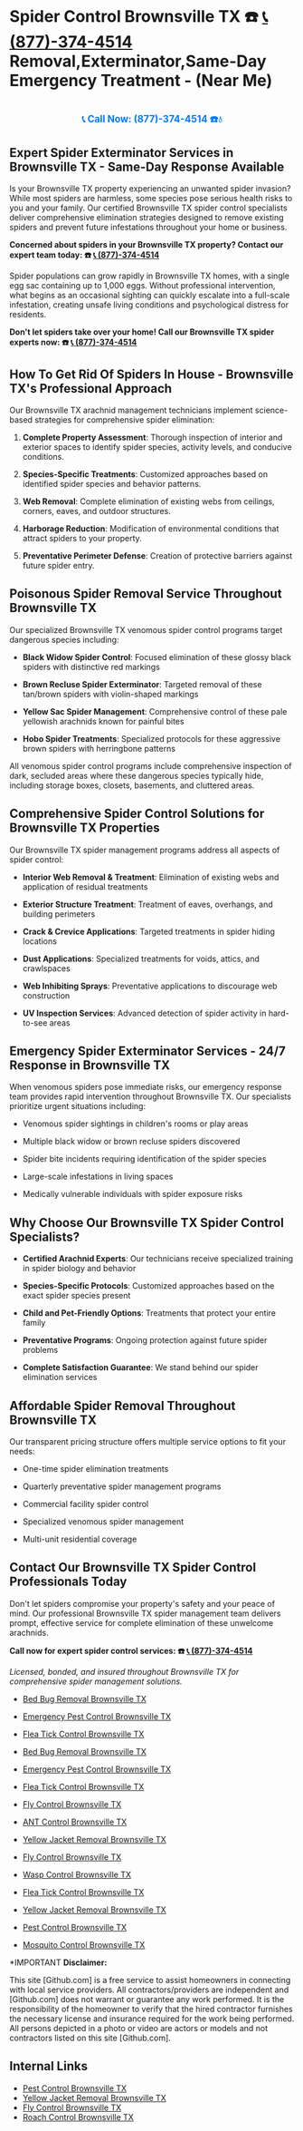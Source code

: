 # Spider Control Brownsville TX ☎️ [📞 (877)-374-4514](https://pest-control-4514.netlify.app) Removal,Exterminator,Same-Day Emergency Treatment - (Near Me)
# 

<p align="center" style="font-size: 1.2em; font-weight: bold; margin: 20px 0;">
  <a href="https://pest-control-4514.netlify.app" target="_blank" style="color: #007BFF; text-decoration: none;">📞 Call Now: (877)-374-4514 ☎️💧</a>
</p>

## Expert Spider Exterminator Services in Brownsville TX - Same-Day Response Available

Is your Brownsville TX property experiencing an unwanted spider invasion? While most spiders are harmless, some species pose serious health risks to you and your family. Our certified Brownsville TX spider control specialists deliver comprehensive elimination strategies designed to remove existing spiders and prevent future infestations throughout your home or business.

**Concerned about spiders in your Brownsville TX property? Contact our expert team today: ☎️ [📞 (877)-374-4514](https://pest-control-4514.netlify.app)**

Spider populations can grow rapidly in Brownsville TX homes, with a single egg sac containing up to 1,000 eggs. Without professional intervention, what begins as an occasional sighting can quickly escalate into a full-scale infestation, creating unsafe living conditions and psychological distress for residents.

**Don't let spiders take over your home! Call our Brownsville TX spider experts now: ☎️ [📞 (877)-374-4514](https://pest-control-4514.netlify.app)**

## How To Get Rid Of Spiders In House - Brownsville TX's Professional Approach

Our Brownsville TX arachnid management technicians implement science-based strategies for comprehensive spider elimination:

1. **Complete Property Assessment**: Thorough inspection of interior and exterior spaces to identify spider species, activity levels, and conducive conditions.

2. **Species-Specific Treatments**: Customized approaches based on identified spider species and behavior patterns.

3. **Web Removal**: Complete elimination of existing webs from ceilings, corners, eaves, and outdoor structures.

4. **Harborage Reduction**: Modification of environmental conditions that attract spiders to your property.

5. **Preventative Perimeter Defense**: Creation of protective barriers against future spider entry.

## Poisonous Spider Removal Service Throughout Brownsville TX

Our specialized Brownsville TX venomous spider control programs target dangerous species including:

- **Black Widow Spider Control**: Focused elimination of these glossy black spiders with distinctive red markings

- **Brown Recluse Spider Exterminator**: Targeted removal of these tan/brown spiders with violin-shaped markings

- **Yellow Sac Spider Management**: Comprehensive control of these pale yellowish arachnids known for painful bites

- **Hobo Spider Treatments**: Specialized protocols for these aggressive brown spiders with herringbone patterns

All venomous spider control programs include comprehensive inspection of dark, secluded areas where these dangerous species typically hide, including storage boxes, closets, basements, and cluttered areas.

## Comprehensive Spider Control Solutions for Brownsville TX Properties

Our Brownsville TX spider management programs address all aspects of spider control:

- **Interior Web Removal & Treatment**: Elimination of existing webs and application of residual treatments

- **Exterior Structure Treatment**: Treatment of eaves, overhangs, and building perimeters

- **Crack & Crevice Applications**: Targeted treatments in spider hiding locations

- **Dust Applications**: Specialized treatments for voids, attics, and crawlspaces

- **Web Inhibiting Sprays**: Preventative applications to discourage web construction

- **UV Inspection Services**: Advanced detection of spider activity in hard-to-see areas

## Emergency Spider Exterminator Services - 24/7 Response in Brownsville TX

When venomous spiders pose immediate risks, our emergency response team provides rapid intervention throughout Brownsville TX. Our specialists prioritize urgent situations including:

- Venomous spider sightings in children's rooms or play areas

- Multiple black widow or brown recluse spiders discovered

- Spider bite incidents requiring identification of the spider species

- Large-scale infestations in living spaces

- Medically vulnerable individuals with spider exposure risks

## Why Choose Our Brownsville TX Spider Control Specialists?

- **Certified Arachnid Experts**: Our technicians receive specialized training in spider biology and behavior

- **Species-Specific Protocols**: Customized approaches based on the exact spider species present

- **Child and Pet-Friendly Options**: Treatments that protect your entire family

- **Preventative Programs**: Ongoing protection against future spider problems

- **Complete Satisfaction Guarantee**: We stand behind our spider elimination services

## Affordable Spider Removal Throughout Brownsville TX

Our transparent pricing structure offers multiple service options to fit your needs:

- One-time spider elimination treatments

- Quarterly preventative spider management programs

- Commercial facility spider control

- Specialized venomous spider management

- Multi-unit residential coverage

## Contact Our Brownsville TX Spider Control Professionals Today

Don't let spiders compromise your property's safety and your peace of mind. Our professional Brownsville TX spider management team delivers prompt, effective service for complete elimination of these unwelcome arachnids.

**Call now for expert spider control services: ☎️ [📞 (877)-374-4514](https://pest-control-4514.netlify.app)**

*Licensed, bonded, and insured throughout Brownsville TX for comprehensive spider management solutions.*


- [Bed Bug Removal Brownsville TX](https://github.com/allyoucaneatsushiin/plumbing-texas/blob/main/Bed-Bug-Removal-Brownsville-TX-877-374-4514-Exterminator-Same-Day-Emergency-Treatment-Near-Me.md)
- [Emergency Pest Control Brownsville TX](https://github.com/allyoucaneatsushiin/plumbing-texas/blob/main/Emergency-Pest-Control-Brownsville-TX-877-374-4514-24-7-Fast-Response-Near-Me.md)
- [Flea Tick Control Brownsville TX](https://github.com/allyoucaneatsushiin/plumbing-texas/blob/main/Flea-Tick-Control-Brownsville-TX-877-374-4514-Removal-Exterminator-Same-Day-Emergency-Treatment-Near-Me.md)


- [Bed Bug Removal Brownsville TX](https://github.com/allyoucaneatsushiin/plumbing-texas/blob/main/Bed-Bug-Removal-Brownsville-TX-877-374-4514-Exterminator-Same-Day-Emergency-Treatment-Near-Me.md)
- [Emergency Pest Control Brownsville TX](https://github.com/allyoucaneatsushiin/plumbing-texas/blob/main/Emergency-Pest-Control-Brownsville-TX-877-374-4514-24-7-Fast-Response-Near-Me.md)
- [Flea Tick Control Brownsville TX](https://github.com/allyoucaneatsushiin/plumbing-texas/blob/main/Flea-Tick-Control-Brownsville-TX-877-374-4514-Removal-Exterminator-Same-Day-Emergency-Treatment-Near-Me.md)


- [Fly Control Brownsville TX](https://github.com/allyoucaneatsushiin/plumbing-texas/blob/main/Fly-Control-Brownsville-TX-877-374-4514-Prevention-Same-Day-Emergency-Treatment-Near-Me.md)
- [ANT Control Brownsville TX](https://github.com/allyoucaneatsushiin/plumbing-texas/blob/main/ANT-Control-Brownsville-TX-877-374-4514-Prevention-Extermination-Same-Day-Emergency-Treatment-Near-Me.md)
- [Yellow Jacket Removal Brownsville TX](https://github.com/allyoucaneatsushiin/plumbing-texas/blob/main/Yellow-Jacket-Removal-Brownsville-TX-877-374-4514-Exterminator-Same-Day-Emergency-Treatment-Near-Me.md)


- [Fly Control Brownsville TX](https://github.com/allyoucaneatsushiin/plumbing-texas/blob/main/Fly-Control-Brownsville-TX-877-374-4514-Prevention-Same-Day-Emergency-Treatment-Near-Me.md)
- [Wasp Control Brownsville TX](https://github.com/allyoucaneatsushiin/plumbing-texas/blob/main/Wasp-Control-Brownsville-TX-877-374-4514-Removal-Exterminator-Same-Day-Emergency-Treatment-Near-Me.md)
- [Flea Tick Control Brownsville TX](https://github.com/allyoucaneatsushiin/plumbing-texas/blob/main/Flea-Tick-Control-Brownsville-TX-877-374-4514-Removal-Exterminator-Same-Day-Emergency-Treatment-Near-Me.md)


- [Yellow Jacket Removal Brownsville TX](https://github.com/allyoucaneatsushiin/plumbing-texas/blob/main/Yellow-Jacket-Removal-Brownsville-TX-877-374-4514-Exterminator-Same-Day-Emergency-Treatment-Near-Me.md)
- [Pest Control Brownsville TX](https://github.com/allyoucaneatsushiin/plumbing-texas/blob/main/Pest-Control-Brownsville-TX-877-374-4514-Exterminator-Same-Day-Emergency-Treatment-Near-Me.md)
- [Mosquito Control Brownsville TX](https://github.com/allyoucaneatsushiin/plumbing-texas/blob/main/Mosquito-Control-Brownsville-TX-877-374-4514-Exterminator-Same-Day-Emergency-Treatment-Near-Me.md)


*IMPORTANT **Disclaimer:**  

This site [Github.com] is a free service to assist homeowners in connecting with local service providers. All contractors/providers are independent and [Github.com] does not warrant or guarantee any work performed. It is the responsibility of the homeowner to verify that the hired contractor furnishes the necessary license and insurance required for the work being performed. All persons depicted in a photo or video are actors or models and not contractors listed on this site [Github.com].


## Internal Links
- [Pest Control Brownsville TX](https://github.com/allyoucaneatsushiin/plumbing-texas/blob/main/Pest-Control-Brownsville-TX-877-374-4514-Exterminator-Same-Day-Emergency-Treatment-Near-Me.md)
- [Yellow Jacket Removal Brownsville TX](https://github.com/allyoucaneatsushiin/plumbing-texas/blob/main/Yellow-Jacket-Removal-Brownsville-TX-877-374-4514-Exterminator-Same-Day-Emergency-Treatment-Near-Me.md)
- [Fly Control Brownsville TX](https://github.com/allyoucaneatsushiin/plumbing-texas/blob/main/Fly-Control-Brownsville-TX-877-374-4514-Prevention-Same-Day-Emergency-Treatment-Near-Me.md)
- [Roach Control Brownsville TX](https://github.com/allyoucaneatsushiin/plumbing-texas/blob/main/Roach-Control-Brownsville-TX-877-374-4514-Removal-Exterminator-Same-Day-Emergency-Treatment-Near-Me.md)
